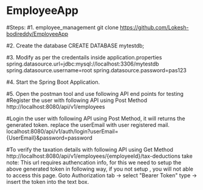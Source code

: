 # EmployeeApp

#Steps:
#1. employee_management git 
clone https://github.com/Lokesh-bodireddy/EmployeeApp

#2. Create the database CREATE DATABASE mytestdb;

#3. Modify as per the credentails inside application.properties
spring.datasource.url=jdbc:mysql://localhost:3306/mytestdb 
spring.datasource.username=root 
spring.datasource.password=pas123

#4. Start the Spring Boot Application.

#5. Open the postman tool and use following API end points for testing
  #Register the user with following API using Post Method
  http://localhost:8080/api/v1/employees

  #Login the user with following API using Post Method, it will returns the generated token. replace the userEmail with user registered mail.
  localhost:8080/api/v1/auth/login?userEmail={UserEmail}&password=password

  #To verify the taxation details with following API using Get Method 
  http://localhost:8080/api/v1/employees/{employeeId}/tax-deductions
  take note: This url requires authencation info, for this we need to setup the above generated token in following way, if you not setup , you will not able to access this page.
            Goto Authorization tab -> select "Bearer Token" type -> insert the token into the text box.



